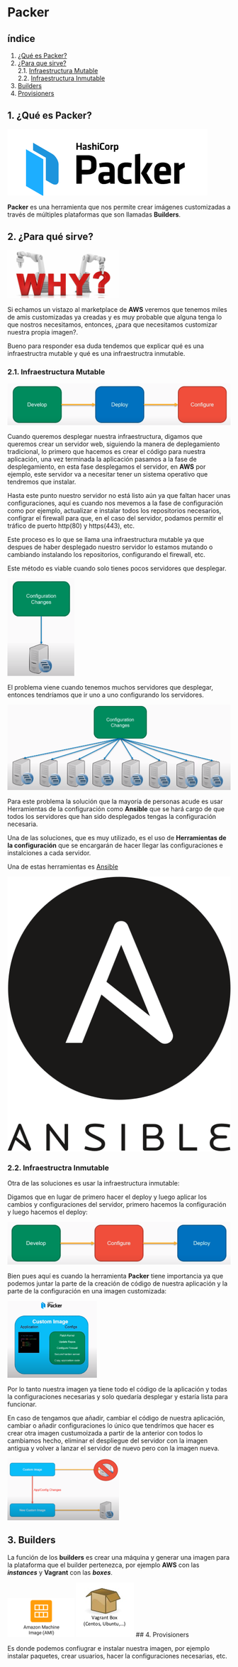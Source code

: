 # Packer

## índice 
1. [¿Qué es Packer?](#id1)  
2. [¿Para que sirve?](#id2)  
   2.1. [Infraestructura Mutable](#id2-1)  
   2.2. [Infraestructura Inmutable](#id2-2)  
3. [Builders](#id3)  
4. [Provisioners](#id4)  

<a name="id1"></a>
## 1. ¿Qué es Packer?

<img src="imagenes/packer_logo.png">

**Packer** es una herramienta que nos permite crear imágenes customizadas a través de múltiples plataformas que son llamadas **Builders**.

<a name="id2"></a>
## 2. ¿Para qué sirve?

<img src="imagenes/why.jpeg" width="50%">

Si echamos un vistazo al marketplace de **AWS** veremos que tenemos miles de amis customizadas ya creadas y es muy probable que alguna tenga lo que nostros necesitamos, entonces, ¿para que necesitamos customizar nuestra propia imagen?.

Bueno para responder esa duda tendemos que explicar qué es una infraestructra mutable y qué es una infraestructra inmutable.

<a name="id2-1"></a>
### 2.1. Infraestructura Mutable

<img src="imagenes/mutable_infraestructure_2.png">

Cuando queremos desplegar nuestra infraestructura, digamos que queremos crear un servidor web, siguiendo la manera de deplegamiento tradicional, lo primero que hacemos es crear el código para nuestra aplicación, una vez terminada la aplicación pasamos a la fase de desplegamiento, en esta fase desplegamos el servidor, en **AWS** por ejemplo, este servidor va a necesitar tener un sistema operativo que tendremos que instalar. 

Hasta este punto nuestro servidor no está listo aún ya que faltan hacer unas configuraciones, aquí es cuando nos mevemos a la fase de configuración como por ejemplo, actualizar e instalar todos los repositorios necesarios, configrar el firewall para que, en el caso del servidor, podamos permitir el tráfico de puerto http(80) y https(443), etc.

Este proceso es lo que se llama una infraestructura mutable ya que despues de haber desplegado nuestro servidor lo estamos mutando o cambiando instalando los repositorios, configurando el firewall, etc. 

Este método es viable cuando solo tienes pocos servidores que desplegar.

<img src="imagenes/mutable_infraestructure_3.png" width="30%">

El problema viene cuando tenemos muchos servidores que desplegar, entonces tendríamos que ir uno a uno configurando los servidores. 

<img src="imagenes/mutable_infraestructure_4.png">

Para este problema la solución que la mayoría de personas acude es usar Herramientas de la configuración como **Ansible** que se hará cargo de que todos los servidores que han sido desplegados tengas la configuración necesaria. 

Una de las soluciones, que es muy utilizado, es el uso de **Herramientas de la configuración** que se encargarán de hacer llegar las configuraciones e instalciones a cada servidor.

Una de estas herramientas es [Ansible](https://www.ansible.com/)

<img src="imagenes/ansible_logo.svg">


<a name="id2-2"></a>
### 2.2. Infraestructra Inmutable

Otra de las soluciones es usar la infraestructura inmutable:

Digamos que en lugar de primero hacer el deploy y luego aplicar los cambios y configuraciones del servidor, primero hacemos la configuración y luego hacemos el deploy:

<img src="imagenes/inmutable_infraestructure_2.png">

Bien pues aquí es cuando la herramienta **Packer** tiene importancia ya que podemos juntar la parte de la creación de código de nuestra aplicación y la parte de la configuración en una imagen customizada:

<img src="imagenes/inmutable_infraestructure_1.png" width="40%">

Por lo tanto nuestra imagen ya tiene todo el código de la aplicación y todas la configuraciones necesarias y solo quedaría desplegar y estaría lista para funcionar. 

En caso de tengamos que añadir, cambiar el código de nuestra aplicación, cambiar o añadir configuraciones lo único que tendrímos que hacer es crear otra imagen custumoizada a partir de la anterior con todos lo cambiamos hecho, eliminar el despliegue del servidor con la imagen antigua y volver a lanzar el servidor de nuevo pero con la imagen nueva.

<img src="imagenes/inmutable_infraestructure_3.png" width="50%">

<a name="id3"></a>
## 3. Builders

La función de los **builders** es crear una máquina y generar una imagen para la plataforma que el builder pertenezca, por ejemplo **AWS** con las ***instances*** y **Vagrant** con las ***boxes***.

<img src="imagenes/aws_ami.png" width="30%">

<img src="imagenes/vagrant_box.png">
<a name="id4"></a>
## 4. Provisioners

Es donde podemos confiugrar e instalar nuestra imagen, por ejemplo instalar paquetes, crear usuarios, hacer la configuraciones necesarias, etc.